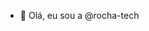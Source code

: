 - 👋 Olá, eu sou a @rocha-tech

<!---
rocha-tech/rocha-tech is a ✨ special ✨ repository because its `README.md` (this file) appears on your GitHub profile.
You can click the Preview link to take a look at your changes.
--->
